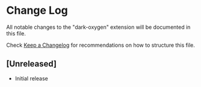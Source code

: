 # Change Log

All notable changes to the "dark-oxygen" extension will be documented in this file.

Check [Keep a Changelog](http://keepachangelog.com/) for recommendations on how to structure this file.

## [Unreleased]

- Initial release
